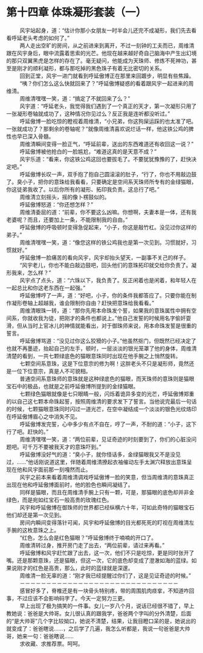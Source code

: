 <h1>第十四章 体珠凝形套装（一）</h1>
<div id="content">&nbsp&nbsp&nbsp&nbsp&nbsp&nbsp&nbsp&nbsp
 风宇站起身，道：“估计你那小女朋友一时半会儿还完不成凝形，我们先去看看呼延老头考虑的如何了。”
 <br/>&nbsp&nbsp&nbsp&nbsp&nbsp&nbsp&nbsp&nbsp
 两人走出空旷的房间，从之前进来到离开，不过一刻钟的工夫而已，周维清跟在风宇身后，眼中流露着思索的光芒。他现在越来越好奇自己脑海中产生出幻境的那只双翼黑虎是怎样的存在了。毫无疑问，他能成为天珠师、修炼不死神功，甚至是刚才的顺利凝形，都与那吃掉的黑色珠子有着无比密切的关系。
 <br/>&nbsp&nbsp&nbsp&nbsp&nbsp&nbsp&nbsp&nbsp
 回到正堂，风宇一进门就看到呼延傲博正在那里来回踱步，明显有些焦躁。
 <br/>&nbsp&nbsp&nbsp&nbsp&nbsp&nbsp&nbsp&nbsp
 “咦？你们怎么这么快就回来了？”呼延傲博疑惑的看着跟风宇一起进来的周维清。
 <br/>&nbsp&nbsp&nbsp&nbsp&nbsp&nbsp&nbsp&nbsp
 周维清嘿嘿一笑，道：“搞定了不就回来了么？”
 <br/>&nbsp&nbsp&nbsp&nbsp&nbsp&nbsp&nbsp&nbsp
 风宇道：“呼延老头，我觉得我们遇到了一个真正的天才，第一次凝形只用了一张凝形卷轴就成功了，这种情况你见过么？反正我是连听都没听过。”
 <br/>&nbsp&nbsp&nbsp&nbsp&nbsp&nbsp&nbsp&nbsp
 呼延傲博一脸吃惊的瞪视着周维清，“小兄弟，你这狗屎运踩的也太准了吧。一张就成功了？那剩余的卷轴呢？”就像周维清喜欢说烂话一样，他这铁公鸡的脾性也早已深入骨髓。
 <br/>&nbsp&nbsp&nbsp&nbsp&nbsp&nbsp&nbsp&nbsp
 周维清瞬间变得一脸正气，“呼延前辈，送出的东西难道还有收回这一说？”
 <br/>&nbsp&nbsp&nbsp&nbsp&nbsp&nbsp&nbsp&nbsp
 呼延傲博被他抢白的一脸尴尬，“难道这真的是天意不成？”
 <br/>&nbsp&nbsp&nbsp&nbsp&nbsp&nbsp&nbsp&nbsp
 风宇乐道：“看来，你这铁公鸡这回也要拔毛了。不要犹犹豫豫的了，赶快决定吧。”
 <br/>&nbsp&nbsp&nbsp&nbsp&nbsp&nbsp&nbsp&nbsp
 呼延傲博长叹一声，双手抱了抱自己圆滚滚的肚子，“行了，你也不用敲边鼓了。臭小子，把你的意珠给我看看，只要确定是空间系天珠师所专有的金绿猫眼，你这徒弟我收了。以后你所有的凝形、拓印我负责。这总行了吧。”
 <br/>&nbsp&nbsp&nbsp&nbsp&nbsp&nbsp&nbsp&nbsp
 周维清立刻摇头，摇的像卜楞鼓似的。
 <br/>&nbsp&nbsp&nbsp&nbsp&nbsp&nbsp&nbsp&nbsp
 呼延傲博怒道：“你还想怎样？”
 <br/>&nbsp&nbsp&nbsp&nbsp&nbsp&nbsp&nbsp&nbsp
 周维清委屈的道：“前辈，你不要这么凶嘛。你想啊，夫妻本是一体，还有我老婆呢？而且，还要加上一条，不能限制我的自由。”
 <br/>&nbsp&nbsp&nbsp&nbsp&nbsp&nbsp&nbsp&nbsp
 呼延傲博的呼吸顿时变得急促起来，“小子，你这是敲竹杠。没见过你这样的弟子。”
 <br/>&nbsp&nbsp&nbsp&nbsp&nbsp&nbsp&nbsp&nbsp
 周维清嘿嘿一笑，道：“像您这样的铁公鸡我也是第一次见到。习惯就好，习惯就好。”
 <br/>&nbsp&nbsp&nbsp&nbsp&nbsp&nbsp&nbsp&nbsp
 呼延傲博一脸痛苦的看向风宇，风宇却抬头望天，一副事不关己的样子。
 <br/>&nbsp&nbsp&nbsp&nbsp&nbsp&nbsp&nbsp&nbsp
 “风宇老儿，你也不能白敲边鼓吧，回头他们的意珠拓印就交给你负责了。凝形我来，怎么样？”
 <br/>&nbsp&nbsp&nbsp&nbsp&nbsp&nbsp&nbsp&nbsp
 风宇点了点头，道：“六珠以下，我负责了。反正闲着也是闲着，和年轻人在一起总比和你这老东西在一起强。”
 <br/>&nbsp&nbsp&nbsp&nbsp&nbsp&nbsp&nbsp&nbsp
 呼延傲博哼了一声，道：“好吧，小子，你的条件我都答应了。只要你能在制作凝形卷轴上超越我，谁会限制你自由？赶快把意珠给我看看。”
 <br/>&nbsp&nbsp&nbsp&nbsp&nbsp&nbsp&nbsp&nbsp
 周维清眼珠一转，道：“那你先用本命珠发个誓，如果我的意珠属性中拥有空间系，你就收我为徒，把刚才的条件也都说上。”他自己发誓的时候用名字偷奸耍滑，但从当时上官冰儿的神情就能看出，对于御珠师来说，用本命珠发誓是很重的誓言。
 <br/>&nbsp&nbsp&nbsp&nbsp&nbsp&nbsp&nbsp&nbsp
 呼延傲博骂道：“没见过你这么狡猾的小子。”他虽然抠门，但既然已经决定了也就不再墨迹，抬起自己的左手，顿时，一层淡淡的银光笼罩了他的身体，周维清清楚的看到，一共七颗绿底色的猫眼意珠同时出现在他手腕之上悄然旋转。
 <br/>&nbsp&nbsp&nbsp&nbsp&nbsp&nbsp&nbsp&nbsp
 七颗空间系意珠，这是下位意宗的修为啊！这胖老头不只是凝形师，竟然还是一位下位意宗，真是人不可貌相。
 <br/>&nbsp&nbsp&nbsp&nbsp&nbsp&nbsp&nbsp&nbsp
 普通空间系意珠师的意珠就是这种绿底色的猫眼，而天珠师的意珠则是猫眼宝石中的极品，也就是之前呼延傲博所提到的金绿猫眼。
 <br/>&nbsp&nbsp&nbsp&nbsp&nbsp&nbsp&nbsp&nbsp
 七颗绿色猫眼就像是七只眼睛一般，闪烁着诡异多变的光芒，呼延傲博郑重的以自己这七颗本命珠起誓，按照周维清的要求发下了誓言。当他说完最后一句话的时候，七颗猫眼意珠同时闪过一道光芒，在空中凝结成一个淡淡的银色光纹烙印在呼延傲博眉心之中消失不见。
 <br/>&nbsp&nbsp&nbsp&nbsp&nbsp&nbsp&nbsp&nbsp
 呼延傲博发完誓，心中多少有点不自在，哼了一声，不耐的道：“小子，这下行了吧。赶快的。”
 <br/>&nbsp&nbsp&nbsp&nbsp&nbsp&nbsp&nbsp&nbsp
 周维清嘿嘿一笑，道：“两位前辈，见证奇迹的时刻要到了，你们的心脏没问题吧。可千万不要被我天才的意珠吓到。”
 <br/>&nbsp&nbsp&nbsp&nbsp&nbsp&nbsp&nbsp&nbsp
 呼延傲博没好气的道：“臭小子，就你怪话多，金绿猫眼我又不是没见过，……”他话刚说道这里，伴随着周维清撩起衣袖催动左手太渊穴释放出意珠呈现在他和风宇面前那一刻嘎然而止。
 <br/>&nbsp&nbsp&nbsp&nbsp&nbsp&nbsp&nbsp&nbsp
 风宇之前本来看着周维清调戏呼延傲博一脸的笑意，但当周维清的意珠真正出现在他和呼延傲博面前时，他的脸色也瞬间凝结了。
 <br/>&nbsp&nbsp&nbsp&nbsp&nbsp&nbsp&nbsp&nbsp
 同样是猫眼，而且在周维清手腕上只有一颗，可是，那猫眼的底色却并非金绿色，而是宛如红宝石一般高贵的玫瑰红色。
 <br/>&nbsp&nbsp&nbsp&nbsp&nbsp&nbsp&nbsp&nbsp
 风宇和呼延傲博在御珠师的世界都已经纵横六十年，可如此奇特的猫眼宝石他们却还是第一次见到。
 <br/>&nbsp&nbsp&nbsp&nbsp&nbsp&nbsp&nbsp&nbsp
 房间内瞬间变得落针可闻，风宇和呼延傲博的目光都死死的盯视在周维清左手腕的这枚意珠之上。
 <br/>&nbsp&nbsp&nbsp&nbsp&nbsp&nbsp&nbsp&nbsp
 “红色，怎么会是红色猫眼？”呼延傲博终于喃喃的开口了。
 <br/>&nbsp&nbsp&nbsp&nbsp&nbsp&nbsp&nbsp&nbsp
 周维清转过身，推开房门走了出去，“两位前辈，请过来再看。”
 <br/>&nbsp&nbsp&nbsp&nbsp&nbsp&nbsp&nbsp&nbsp
 呼延傲博和风宇赶忙跟了出去，这一次，他们不只是吃惊，更是同时张开了嘴。还是那颗意珠，还是猫眼，但这一次，它的底色却变成了澄澈如海的蓝绿。如果说刚才的红色是高贵，那么，此时的蓝绿就是深邃。
 <br/>&nbsp&nbsp&nbsp&nbsp&nbsp&nbsp&nbsp&nbsp
 周维清一脸无辜的道：“刚才我已经提醒过你们了，这是见证奇迹的时候。”
 <br/>&nbsp&nbsp&nbsp&nbsp&nbsp&nbsp&nbsp&nbsp
 －－－－－－－－－－－－－－－－－－－－－－－－－－－－－－
 <br/>&nbsp&nbsp&nbsp&nbsp&nbsp&nbsp&nbsp&nbsp
 感冒好多了，脊椎还是有一块骨头特别疼，带的周围肌肉痉挛，不知道咋回事，不过应该不会影响码字了。今天一定努力三更。
 <br/>&nbsp&nbsp&nbsp&nbsp&nbsp&nbsp&nbsp&nbsp
 早上出现了极为搞笑的一件事。女儿一岁八个月，说话已经很不错了，早上教她说：爸爸是大帅哥。女儿很认真的跟我学，爸爸两个字叫的分外清楚，后面的“是大帅哥”几个字比较拗口，她说不清楚，结果，让我目瞪口呆的是，她说出的就变成了：爸爸瞎说……，之后学了几遍，我怎么听都是，我说一句爸爸是大帅哥，她来一句：爸爸瞎说……
 <br/>&nbsp&nbsp&nbsp&nbsp&nbsp&nbsp&nbsp&nbsp
 求收藏、求推荐票。呵呵。
 <br/>&nbsp&nbsp&nbsp&nbsp&nbsp&nbsp&nbsp&nbsp
</div>
